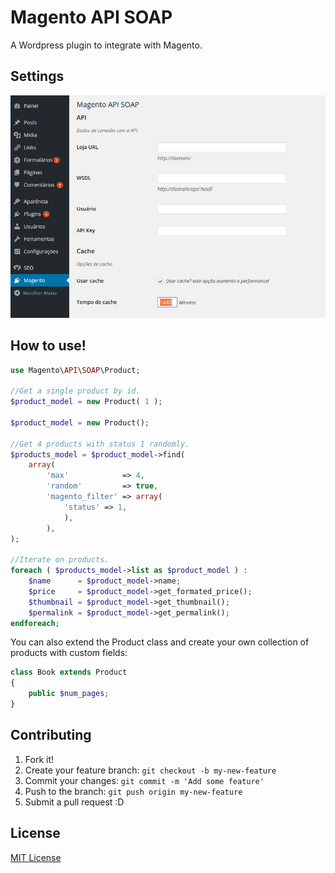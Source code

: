 # Magento API SOAP
A Wordpress plugin to integrate with Magento.

## Settings

![Setting](Screenshot_1.png)

## How to use!

```php
use Magento\API\SOAP\Product;

//Get a single product by id.
$product_model = new Product( 1 );

$product_model = new Product();

//Get 4 products with status 1 randomly.
$products_model = $product_model->find(
    array(
        'max'            => 4,
        'random'         => true,
        'magento_filter' => array(
            'status' => 1,
            ),
        ),
);

//Iterate on products.
foreach ( $products_model->list as $product_model ) :
    $name      = $product_model->name;
	$price     = $product_model->get_formated_price();
	$thumbnail = $product_model->get_thumbnail();
	$permalink = $product_model->get_permalink();
endforeach;
```

You can also extend the Product class and create your own collection of products with custom fields:

```php
class Book extends Product
{
	public $num_pages;
}
```

## Contributing
1. Fork it!
2. Create your feature branch: `git checkout -b my-new-feature`
3. Commit your changes: `git commit -m 'Add some feature'`
4. Push to the branch: `git push origin my-new-feature`
5. Submit a pull request :D

## License
[MIT License](http://opensource.org/licenses/MIT)
